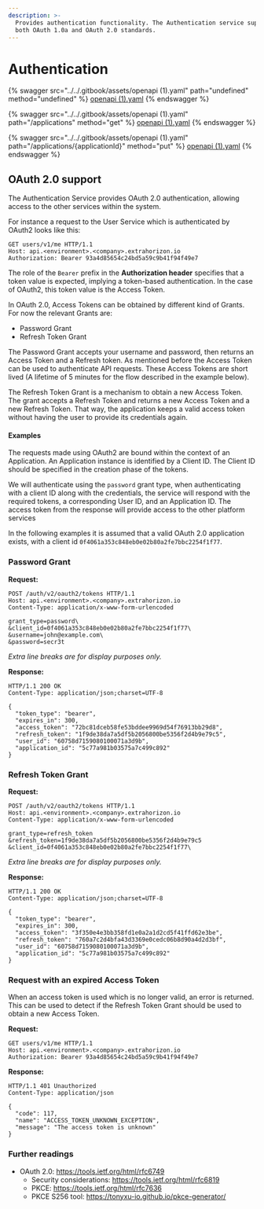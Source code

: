 ```yaml
---
description: >-
  Provides authentication functionality. The Authentication service supports
  both OAuth 1.0a and OAuth 2.0 standards.
---
```


# Authentication

{% swagger src="../../.gitbook/assets/openapi (1).yaml" path="undefined" method="undefined" %}
[openapi (1).yaml](<../../.gitbook/assets/openapi (1).yaml>)
{% endswagger %}

{% swagger src="../../.gitbook/assets/openapi (1).yaml" path="/applications" method="get" %}
[openapi (1).yaml](<../../.gitbook/assets/openapi (1).yaml>)
{% endswagger %}

{% swagger src="../../.gitbook/assets/openapi (1).yaml" path="/applications/{applicationId}" method="put" %}
[openapi (1).yaml](<../../.gitbook/assets/openapi (1).yaml>)
{% endswagger %}

## OAuth 2.0 support

The Authentication Service provides OAuth 2.0 authentication, allowing access to the other services within the system.

For instance a request to the User Service which is authenticated by OAuth2 looks like this:

```
GET users/v1/me HTTP/1.1
Host: api.<environment>.<​company>.extrahorizon.io
Authorization: Bearer 93a4d85654c24bd5a59c9b41f94f49e7
```

The role of the `Bearer` prefix in the **Authorization header** specifies that a token value is expected, implying a token-based authentication. In the case of OAuth2, this token value is the Access Token.

In OAuth 2.0, Access Tokens can be obtained by different kind of Grants. For now the relevant Grants are:

* Password Grant
* Refresh Token Grant

The Password Grant accepts your username and password, then returns an Access Token and a Refresh token. As mentioned before the Access Token can be used to authenticate API requests. These Access Tokens are short lived (A lifetime of 5 minutes for the flow described in the example below).

The Refresh Token Grant is a mechanism to obtain a new Access Token. The grant accepts a Refresh Token and returns a new Access Token and a new Refresh Token. That way, the application keeps a valid access token without having the user to provide its credentials again.

#### Examples

The requests made using OAuth2 are bound within the context of an Application. An Application instance is identified by a Client ID. The Client ID should be specified in the creation phase of the tokens.

We will authenticate using the `password` grant type, when authenticating with a client ID along with the credentials, the service will respond with the required tokens, a corresponding User ID, and an Application ID. The access token from the response will provide access to the other platform services

In the following examples it is assumed that a valid OAuth 2.0 application exists, with a client id `0f4061a353c848eb0e02b80a2fe7bbc2254f1f77`.

### **Password Grant**

**Request:**

```
POST /auth/v2/oauth2/tokens HTTP/1.1
Host: api.<environment>.<​company>.extrahorizon.io
Content-Type: application/x-www-form-urlencoded

grant_type=password\
&client_id=0f4061a353c848eb0e02b80a2fe7bbc2254f1f77\
&username=john@example.com\
&password=secr3t
```

_Extra line breaks are for display purposes only._

**Response:**

```
HTTP/1.1 200 OK
Content-Type: application/json;charset=UTF-8

{
  "token_type": "bearer",
  "expires_in": 300,
  "access_token": "72bc81dceb58fe53bddee9969d54f76913bb29d8",
  "refresh_token": "1f9de38da7a5df5b2056800be5356f2d4b9e79c5",
  "user_id": "60758d7159080100071a3d9b",
  "application_id": "5c77a981b03575a7c499c892"
}
```

### **Refresh Token Grant**

**Request:**

```
POST /auth/v2/oauth2/tokens HTTP/1.1
Host: api.<environment>.<​company>.extrahorizon.io
Content-Type: application/x-www-form-urlencoded

grant_type=refresh_token
&refresh_token=1f9de38da7a5df5b2056800be5356f2d4b9e79c5
&client_id=0f4061a353c848eb0e02b80a2fe7bbc2254f1f77\
```

_Extra line breaks are for display purposes only._

**Response:**

```
HTTP/1.1 200 OK
Content-Type: application/json;charset=UTF-8

{
  "token_type": "bearer",
  "expires_in": 300,
  "access_token": "3f350e4e3bb358fd1e0a2a1d2cd5f41ffd62e3be",
  "refresh_token": "760a7c2d4bfa43d3369e0cedc06b8d90a4d2d3bf",
  "user_id": "60758d7159080100071a3d9b",
  "application_id": "5c77a981b03575a7c499c892"
}
```

### **Request with an expired Access Token**

When an access token is used which is no longer valid, an error is returned. This can be used to detect if the Refresh Token Grant should be used to obtain a new Access Token.

**Request:**

```
GET users/v1/me HTTP/1.1
Host: api.<environment>.<​company>.extrahorizon.io
Authorization: Bearer 93a4d85654c24bd5a59c9b41f94f49e7
```

**Response:**

```
HTTP/1.1 401 Unauthorized
Content-Type: application/json

{
  "code": 117,
  "name": "ACCESS_TOKEN_UNKNOWN_EXCEPTION",
  "message": "The access token is unknown"
}
```

### Further readings

* OAuth 2.0: https://tools.ietf.org/html/rfc6749
  * Security considerations: https://tools.ietf.org/html/rfc6819
  * PKCE: https://tools.ietf.org/html/rfc7636
  * PKCE S256 tool: https://tonyxu-io.github.io/pkce-generator/
